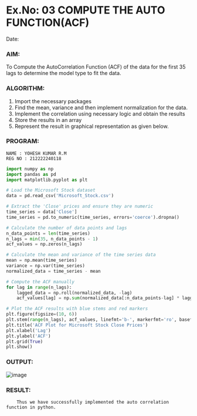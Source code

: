 # Ex.No: 03   COMPUTE THE AUTO FUNCTION(ACF)
Date: 

### AIM:
To Compute the AutoCorrelation Function (ACF) of the data for the first 35 lags to determine the model
type to fit the data.
### ALGORITHM:
1. Import the necessary packages
2. Find the mean, variance and then implement normalization for the data.
3. Implement the correlation using necessary logic and obtain the results
4. Store the results in an array
5. Represent the result in graphical representation as given below.
### PROGRAM:
```
NAME : YOHESH KUMAR R.M
REG NO : 212222240118
```
```python
import numpy as np
import pandas as pd
import matplotlib.pyplot as plt

# Load the Microsoft Stock dataset
data = pd.read_csv('Microsoft_Stock.csv')

# Extract the 'Close' prices and ensure they are numeric
time_series = data['Close']
time_series = pd.to_numeric(time_series, errors='coerce').dropna()

# Calculate the number of data points and lags
n_data_points = len(time_series)
n_lags = min(35, n_data_points - 1)
acf_values = np.zeros(n_lags)

# Calculate the mean and variance of the time series data
mean = np.mean(time_series)
variance = np.var(time_series)
normalized_data = time_series - mean

# Compute the ACF manually
for lag in range(n_lags):
    lagged_data = np.roll(normalized_data, -lag)
    acf_values[lag] = np.sum(normalized_data[:n_data_points-lag] * lagged_data[:n_data_points-lag]) / (variance * (n_data_points - lag))

# Plot the ACF results with blue stems and red markers
plt.figure(figsize=(10, 6))
plt.stem(range(n_lags), acf_values, linefmt='b-', markerfmt='ro', basefmt='k-', use_line_collection=True)
plt.title('ACF Plot for Microsoft Stock Close Prices')
plt.xlabel('Lag')
plt.ylabel('ACF')
plt.grid(True)
plt.show()

```
### OUTPUT:
![image](https://github.com/user-attachments/assets/6c69db79-b573-4fd3-b7ef-14a1711e759f)


### RESULT:
        Thus we have successfully implemented the auto correlation function in python.
